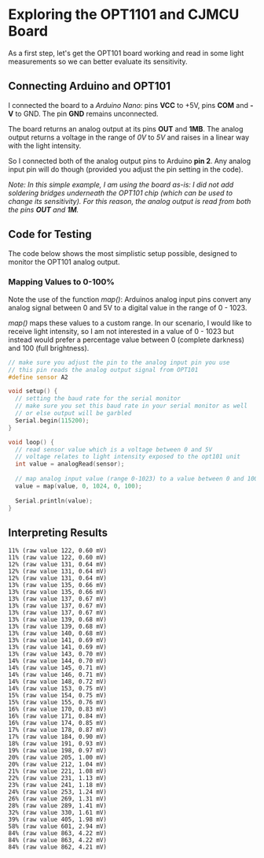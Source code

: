# Exploring the OPT1101 and CJMCU Board

As a first step, let's get the OPT101 board working and read in some light measurements so we can better evaluate its sensitivity.

## Connecting Arduino and OPT101

I connected the board to a *Arduino Nano*: pins **VCC** to +5V, pins **COM** and **-V** to GND. The pin **GND** remains unconnected.

The board returns an analog output at its pins **OUT** and **1MB**. The analog output returns a voltage in the range of *0V* to *5V* and raises in a linear way with the light intensity.

So I connected both of the analog output pins to Arduino **pin 2**. Any analog input pin will do though (provided you adjust the pin setting in the code).

*Note: In this simple example, I am using the board *as-is*: I did not add soldering bridges underneath the OPT101 chip (which can be used to change its sensitivity). For this reason, the analog output is read from both the pins **OUT** and **1M**.*

## Code for Testing

The code below shows the most simplistic setup possible, designed to monitor the OPT101 analog output.

### Mapping Values to 0-100%
Note the use of the function *map()*: Arduinos analog input pins convert any analog signal between 0 and 5V to a digital value in the range of 0 - 1023. 

*map()* maps these values to a custom range. In our scenario, I would like to receive light intensity, so I am not interested in a value of 0 - 1023 but instead would prefer a percentage value between 0 (complete darkness) and 100 (full brightness).

```c++
// make sure you adjust the pin to the analog input pin you use
// this pin reads the analog output signal from OPT101
#define sensor A2

void setup() {
  // setting the baud rate for the serial monitor
  // make sure you set this baud rate in your serial monitor as well
  // or else output will be garbled
  Serial.begin(115200);
}

void loop() {
  // read sensor value which is a voltage between 0 and 5V
  // voltage relates to light intensity exposed to the opt101 unit
  int value = analogRead(sensor);
  
  // map analog input value (range 0-1023) to a value between 0 and 100
  value = map(value, 0, 1024, 0, 100);
  
  Serial.println(value);
}
```

## Interpreting Results



```
11% (raw value 122, 0.60 mV)
11% (raw value 122, 0.60 mV)
12% (raw value 131, 0.64 mV)
12% (raw value 131, 0.64 mV)
12% (raw value 131, 0.64 mV)
13% (raw value 135, 0.66 mV)
13% (raw value 135, 0.66 mV)
13% (raw value 137, 0.67 mV)
13% (raw value 137, 0.67 mV)
13% (raw value 137, 0.67 mV)
13% (raw value 139, 0.68 mV)
13% (raw value 139, 0.68 mV)
13% (raw value 140, 0.68 mV)
13% (raw value 141, 0.69 mV)
13% (raw value 141, 0.69 mV)
13% (raw value 143, 0.70 mV)
14% (raw value 144, 0.70 mV)
14% (raw value 145, 0.71 mV)
14% (raw value 146, 0.71 mV)
14% (raw value 148, 0.72 mV)
14% (raw value 153, 0.75 mV)
15% (raw value 154, 0.75 mV)
15% (raw value 155, 0.76 mV)
16% (raw value 170, 0.83 mV)
16% (raw value 171, 0.84 mV)
16% (raw value 174, 0.85 mV)
17% (raw value 178, 0.87 mV)
17% (raw value 184, 0.90 mV)
18% (raw value 191, 0.93 mV)
19% (raw value 198, 0.97 mV)
20% (raw value 205, 1.00 mV)
20% (raw value 212, 1.04 mV)
21% (raw value 221, 1.08 mV)
22% (raw value 231, 1.13 mV)
23% (raw value 241, 1.18 mV)
24% (raw value 253, 1.24 mV)
26% (raw value 269, 1.31 mV)
28% (raw value 289, 1.41 mV)
32% (raw value 330, 1.61 mV)
39% (raw value 405, 1.98 mV)
58% (raw value 601, 2.94 mV)
84% (raw value 863, 4.22 mV)
84% (raw value 863, 4.22 mV)
84% (raw value 862, 4.21 mV)

```
